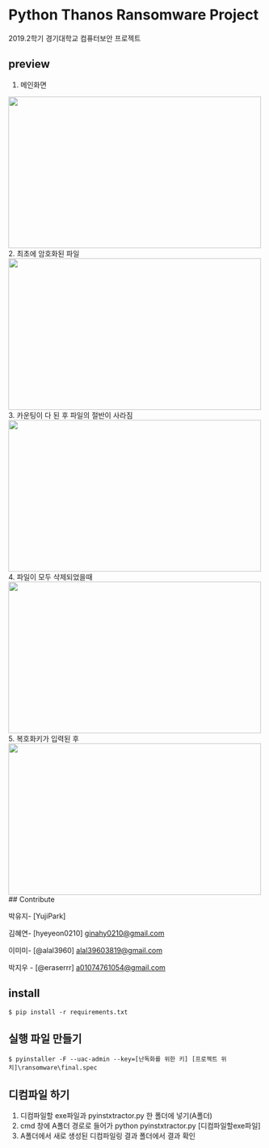 # Python Thanos Ransomware Project

2019.2학기 경기대학교 컴퓨터보안 프로젝트
## preview
1. 메인화면
<img src="https://user-images.githubusercontent.com/48823900/114044833-8527fd80-98c2-11eb-80f6-74ddfcd97f76.png" width=500 height=300>
2. 최초에 암호화된 파일
<img src="https://user-images.githubusercontent.com/48823900/114044986-a4bf2600-98c2-11eb-809a-34a5824ccbcd.png" width=500 height=300>
3. 카운팅이 다 된 후 파일의 절반이 사라짐
<img src="https://user-images.githubusercontent.com/48823900/114045008-a852ad00-98c2-11eb-9ade-2b8e30134f2e.png" width=500 height=300>
4. 파일이 모두 삭제되었을때
<img src="https://user-images.githubusercontent.com/48823900/114045019-aab50700-98c2-11eb-9280-6b24e82ce76d.png" width=500 height=300>
5. 복호화키가 입력된 후
<img src="https://user-images.githubusercontent.com/48823900/114046189-9a515c00-98c3-11eb-911b-76e59c60baf5.png" width=500 height=300>
## Contribute

박유지- [YujiPark]

김혜연- [hyeyeon0210]
ginahy0210@gmail.com

이미미- [@alal3960]
alal39603819@gmail.com  

박지우 - [@eraserrr]
a01074761054@gmail.com

## install
```
$ pip install -r requirements.txt
```
## 실행 파일 만들기
```
$ pyinstaller -F --uac-admin --key=[난독화를 위한 키] [프로젝트 위치]\ransomware\final.spec
```
## 디컴파일 하기
1. 디컴파일할 exe파일과 pyinstxtractor.py 한 폴더에 넣기(A폴더)
2. cmd 창에 A폴더 경로로 들어가 python pyinstxtractor.py [디컴파일할exe파일]
3. A폴더에서 새로 생성된 디컴파일링 결과 폴더에서 결과 확인

